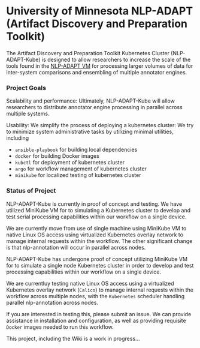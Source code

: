 # University of Minnesota NLP-ADAPT (Artifact Discovery and Preparation Toolkit) 

The Artifact Discovery and Preparation Toolkit Kubernetes Cluster (NLP-ADAPT-Kube) is designed to allow researchers to increase the scale of the tools found in the [NLP-ADAPT VM](https://github.com/nlpie/nlp-adapt) for processing larger volumes of data for inter-system comparisons and ensembling of multiple annotator engines. 

### Project Goals
Scalability and performance: Ultimately, NLP-ADAPT-Kube will allow researchers to distribute annotator engine processing in parallel across multiple systems. 

Usability: We simplify the process of deploying a kubernetes cluster: We try to minimize system administrative tasks by utilizing minimal utilities, including

- `ansible-playbook` for building local dependencies
- `docker` for building Docker images
- `kubctl` for deployment of kubernetes cluster
- `argo` for workflow management of kubernetes cluster
- `minikube` for localized testing of kubernetes cluster

### Status of Project


NLP-ADAPT-Kube is currently in proof of concept and testing. We have utilized MiniKube VM for to simulating a Kubernetes cluster to develop and test serial processing capabilities within our workflow on a single device.

We are currently move from use of single machine using MiniKube VM  to native Linux OS access using virtualized Kubernetes overlay network to manage internal requests within the workflow. The other significant change is that nlp-annotation will occur in parallel across nodes.

NLP-ADAPT-Kube has undergone proof of concept utilizing MiniKube VM for to simulate a single node Kubernetes cluster in order to develop and test processing capabilities within our workflow on a single device. 

We are currentluy testing native Linux OS access using a virtualized Kubernetes overlay network (`Calico`) to manage internal requests within the workflow across multiple nodes, with the `Kubernetes` scheduler handling parallel nlp-annotation across nodes.

If you are interested in testing this, please submit an issue. We can provide assistance in installation and configuration, as well as providing requisite `Docker` images needed to run this workflow.

This project, including the Wiki is a work in progress...








